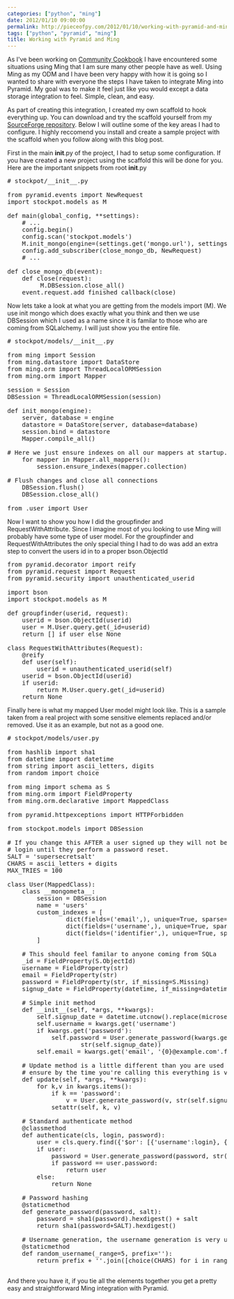 ```yaml
---
categories: ["python", "ming"]
date: 2012/01/10 09:00:00
permalink: http://pieceofpy.com/2012/01/10/working-with-pyramid-and-ming
tags: ["python", "pyramid", "ming"]
title: Working with Pyramid and Ming
---
```


As I've been working on [Community Cookbook](http://sf.net/p/stockpot) I have encountered some situations
using Ming that I am sure many other people have as well. Using Ming as my ODM and I have been
very happy with how it is going so I wanted to share with everyone the steps I have taken to integrate Ming into Pyramid. My goal was to make it feel just like you would except a data storage integration to feel. Simple, clean, and easy.

As part of creating this integration, I created my own scaffold to hook everything up. You can download and try the scaffold yourself from my [SourceForge repository](https://sourceforge.net/u/algorithms/wwitzel3-scaffolds). Below I will outline some of the key areas I had to configure. I highly reccomend you install and create a sample project with the scaffold when you follow along with this blog post.

First in the main __init__.py of the project, I had to setup some configuration. If you have created a new project using the scaffold this will be done for you. Here are the important snippets from root __init__.py

<pre class="brush: py">
# stockpot/__init__.py

from pyramid.events import NewRequest
import stockpot.models as M

def main(global_config, **settings):
    # ...
    config.begin()
    config.scan('stockpot.models')
    M.init_mongo(engine=(settings.get('mongo.url'), settings.get('mongo.database')))
    config.add_subscriber(close_mongo_db, NewRequest)
    # ...

def close_mongo_db(event):
    def close(request):
         M.DBSession.close_all()
    event.request.add_finished_callback(close)
</pre>

Now lets take a look at what you are getting from the models import (M). We use init mongo which does exactly what you think and then we use DBSession which I used as a name since it is familar to those who are coming from SQLalchemy. I will just show you the entire file.

<pre class="brush: py">
# stockpot/models/__init__.py

from ming import Session
from ming.datastore import DataStore
from ming.orm import ThreadLocalORMSession
from ming.orm import Mapper

session = Session
DBSession = ThreadLocalORMSession(session)

def init_mongo(engine):
    server, database = engine
    datastore = DataStore(server, database=database)
    session.bind = datastore
    Mapper.compile_all()

# Here we just ensure indexes on all our mappers at startup.
    for mapper in Mapper.all_mappers():
        session.ensure_indexes(mapper.collection)

# Flush changes and close all connections
    DBSession.flush()
    DBSession.close_all()

from .user import User
</pre>

Now I want to show you how I did the groupfinder and RequestWithAttribute. Since I imagine most of you looking to use Ming will probably have some type of user model. For the groupfinder and RequestWithAttributes the only special thing I had to do was add an extra step to convert the users id in to a proper bson.ObjectId

<pre class="brush: py">
from pyramid.decorator import reify
from pyramid.request import Request
from pyramid.security import unauthenticated_userid

import bson
import stockpot.models as M

def groupfinder(userid, request):
    userid = bson.ObjectId(userid)
    user = M.User.query.get(_id=userid)
    return [] if user else None

class RequestWithAttributes(Request):
    @reify
    def user(self):
        userid = unauthenticated_userid(self)
	userid = bson.ObjectId(userid)
	if userid:
	    return M.User.query.get(_id=userid)
	return None
</pre>

Finally here is what my mapped User model might look like. This is a sample taken from a real project with some sensitive elements replaced and/or removed. Use it as an example, but not as a good one.

<pre class="brush: py">
# stockpot/models/user.py

from hashlib import sha1
from datetime import datetime
from string import ascii_letters, digits
from random import choice

from ming import schema as S
from ming.orm import FieldProperty
from ming.orm.declarative import MappedClass

from pyramid.httpexceptions import HTTPForbidden

from stockpot.models import DBSession

# If you change this AFTER a user signed up they will not be able to
# login until they perform a password reset.
SALT = 'supersecretsalt'
CHARS = ascii_letters + digits
MAX_TRIES = 100

class User(MappedClass):
    class __mongometa__:
        session = DBSession
        name = 'users'
        custom_indexes = [
                dict(fields=('email',), unique=True, sparse=False),
                dict(fields=('username',), unique=True, sparse=False),
                dict(fields=('identifier',), unique=True, sparse=False),
        ]

    # This should feel familar to anyone coming from SQLa
    _id = FieldProperty(S.ObjectId)
    username = FieldProperty(str)
    email = FieldProperty(str)
    password = FieldProperty(str, if_missing=S.Missing)
    signup_date = FieldProperty(datetime, if_missing=datetime.utcnow())

    # Simple init method
    def __init__(self, *args, **kwargs):
        self.signup_date = datetime.utcnow().replace(microsecond=0)
        self.username = kwargs.get('username')
        if kwargs.get('password'):
            self.password = User.generate_password(kwargs.get('password'),
                    str(self.signup_date))
        self.email = kwargs.get('email', '{0}@example.com'.format(self.username))

    # Update method is a little different than you are used to
    # ensure by the time you're calling this everything is validated and safe
    def update(self, *args, **kwargs):
        for k,v in kwargs.items():
            if k == 'password':
                v = User.generate_password(v, str(self.signup_date))
            setattr(self, k, v)

    # Standard authenticate method
    @classmethod
    def authenticate(cls, login, password):
        user = cls.query.find({'$or': [{'username':login}, {'email':login}]}).one()
        if user:
            password = User.generate_password(password, str(user.signup_date))
            if password == user.password:
                return user
        else:
            return None

    # Password hashing
    @staticmethod
    def generate_password(password, salt):
        password = sha1(password).hexdigest() + salt
        return sha1(password+SALT).hexdigest()

    # Username generation, the username generation is very useful if you use social auth
    @staticmethod
    def random_username(_range=5, prefix=''):
        return prefix + ''.join([choice(CHARS) for i in range(_range)])

</pre>

And there you have it, if you tie all the elements together you get a pretty easy and straightforward Ming integration with Pyramid.
